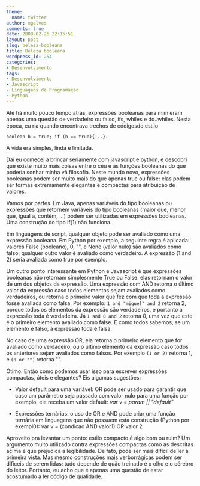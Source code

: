 ```yaml
---
theme:
  name: twitter
author: mgalves
comments: true
date: 2008-02-26 22:15:51
layout: post
slug: beleza-booleana
title: Beleza booleana
wordpress_id: 254
categories:
- Desenvolvimento
tags:
- Desenvolvimento
- Javascript
- Linguagens de Programação
- Python
---
```


Até há muito pouco tempo atrás, expressões booleanas para mim eram apenas uma questão de verdadeiro ou falso, ifs, whiles e do..whiles. Nesta época, eu ria quando encontrava trechos de códigosdo estilo

`boolean b = true; if (b == true){...}.`

A vida era simples, linda e limitada.

Daí eu comecei a brincar seriamente com javascript e python, e descobri que existe muito mais coisas entre o céu e as funções booleanas do que poderia sonhar minha vã filosofia. Neste mundo novo, expressões booleanas podem ser muito mais do que apenas true ou false: elas podem ser formas extremamente elegantes e compactas para atribuição de valores.

Vamos por partes. Em Java, apenas variáveis do tipo booleanas ou expressões que retornem variáveis do tipo booleanas (maior que, menor que, igual a, contém, ...) podem ser utilizadas em expressões booleanas. Uma construção do tipo if(1) não funciona.

Em linguagens de script, qualquer objeto pode ser avaliado como uma expressão booleana. Em Python por exemplo, a seguinte regra é aplicada: valores False (booleano), 0, "", e None (valor nulo) são avaliados como falso; qualquer outro valor é avaliado como verdadeiro. A expressão (1 and 2) seria avaliada como true por exemplo.

Um outro ponto interessante em Python e Javascript é que expressões booleanas não retornam simplesmente True ou False: elas retornam o valor de um dos objetos da expressão. Uma expressão com AND retorna o último valor da expressão caso todos elementos sejam avaliados como verdadeiros, ou retorna o primeiro valor que fez com que toda a expressão fosse avaliada como falsa. Por exemplo: `1 and "miguel" and 2` retorna 2, porque todos os elementos da expressão são verdadeiros, e portanto a expressão toda é verdadeira. Já `1 and 0 and 2` retorna 0, uma vez que  este é o primeiro elemento avaliado como false. E como todos sabemos, se um elemento é falso, a expressão toda é falsa.

No caso de uma expressão OR, ela retorna o primeiro elemento que for avaliado como verdadeiro, ou o último elemento da expressão caso todos os anteriores sejam avaliados como falsos. Por exemplo `(1 or 2)` retorna 1, e `(0 or "")` retorna "".

Ótimo. Então como podemos usar isso para escrever expressões compactas, úteis e elegantes? Eis algumas sugestões:



	
  * Valor default para uma variável: OR pode ser usado para garantir que caso um parâmetro seja passado com valor nulo para uma função por exemplo, ele receba um valor default:
_var v = param ||  "default"_

	
  * Expressões ternárias: o uso de OR e AND pode criar uma função ternária em linguagens que não possuem esta construção (Python por exempl0):
var v = (condicao AND valor1) OR valor 2


Aproveito pra levantar um ponto: estilo compacto é algo bom ou ruim? Um argumento muito utilizado contra expressões compactas como as descritas acima é que prejudica a legibilidade. De fato, pode ser mais difícil de ler à primeira vista. Mas mesmo construções mais verborrágicas podem ser dificeis de serem lidas: tudo depende de quão treinado é o olho e o cérebro do leitor. Portanto, eu acho que é apenas uma questão de estar acostumado a ler código de qualidade.
